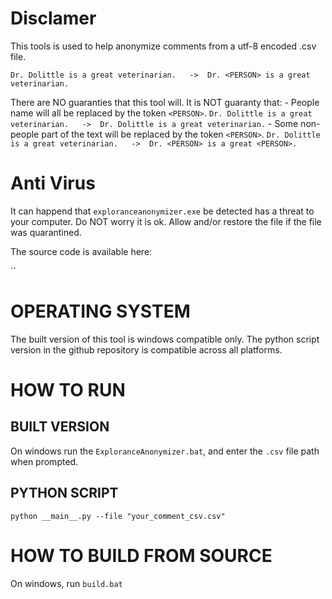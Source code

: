 Disclamer
=========

This tools is used to help anonymize comments from a utf-8 encoded .csv file. 

`Dr. Dolittle is a great veterinarian.   ->  Dr. <PERSON> is a great veterinarian.`

There are NO guaranties that this tool will. It is NOT guaranty that:
    - People name will all be replaced by the token `<PERSON>`.
        `Dr. Dolittle is a great veterinarian.   ->  Dr. Dolittle is a great veterinarian.`
    - Some non-people part of the text will be replaced by the token `<PERSON>`.
        `Dr. Dolittle is a great veterinarian.   ->  Dr. <PERSON> is a great <PERSON>.`

Anti Virus
==========
It can happend that `exploranceanonymizer.exe` be detected has a threat to your
computer. Do NOT worry it is ok. Allow and/or restore the file if the file was 
quarantined.

The source code is available here:

``

OPERATING SYSTEM
================
The built version of this tool is windows compatible only. The python script version in
the github repository is compatible across all platforms.


HOW TO RUN
==========

BUILT VERSION
-------------
On windows run the `ExploranceAnonymizer.bat`, and enter the `.csv` file path when
prompted.

PYTHON SCRIPT
--------------
`python __main__.py --file "your_comment_csv.csv"`


HOW TO BUILD FROM SOURCE
========================
On windows, run `build.bat`






